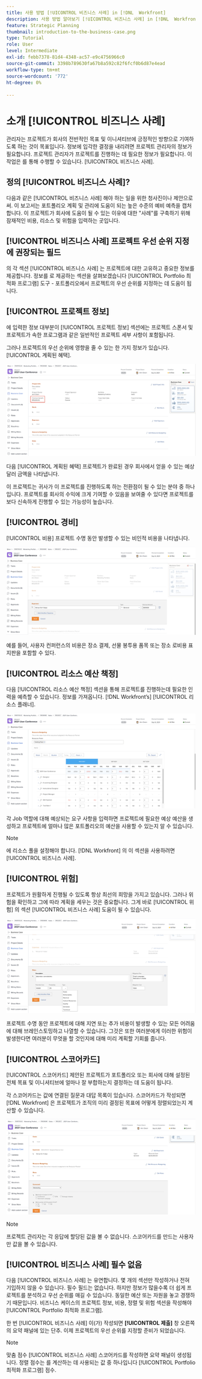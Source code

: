 ```yaml
---
title: 사용 방법 [!UICONTROL 비즈니스 사례] in [!DNL  Workfront]
description: 사용 방법 알아보기 [!UICONTROL 비즈니스 사례] in [!DNL  Workfront] 그래서 여러분이 프로젝트에 필요한 정보를 얻어서 현명한 결정을 내릴 수 있도록 말입니다.
feature: Strategic Planning
thumbnail: introduction-to-the-business-case.png
type: Tutorial
role: User
level: Intermediate
exl-id: febb7378-81d4-4348-ac57-e9c4756966c0
source-git-commit: 3398b789630fa67b8a592c82f6fcf0b6d87e4ead
workflow-type: tm+mt
source-wordcount: '772'
ht-degree: 0%

---
```


# 소개 [!UICONTROL 비즈니스 사례]

관리자는 프로젝트가 회사의 전반적인 목표 및 이니셔티브에 긍정적인 방향으로 기여하도록 하는 것이 목표입니다. 정보에 입각한 결정을 내리려면 프로젝트 관리자의 정보가 필요합니다. 프로젝트 관리자가 프로젝트를 진행하는 데 필요한 정보가 필요합니다. 이 작업은 를 통해 수행할 수 있습니다. [!UICONTROL 비즈니스 사례].

## 정의 [!UICONTROL 비즈니스 사례]?

다음과 같은 [!UICONTROL 비즈니스 사례] 해야 하는 일을 위한 청사진이나 제안으로써. 이 보고서는 포트폴리오 계획 및 관리에 도움이 되는 높은 수준의 예비 예측을 캡처합니다. 이 프로젝트가 회사에 도움이 될 수 있는 이유에 대한 &quot;사례&quot;를 구축하기 위해 잠재적인 비용, 리소스 및 위험을 입력하는 곳입니다.

## [!UICONTROL 비즈니스 사례] 프로젝트 우선 순위 지정에 권장되는 필드

의 각 섹션 [!UICONTROL 비즈니스 사례] 는 프로젝트에 대한 고유하고 중요한 정보를 제공합니다. 정보를 로 제공하는 섹션을 살펴보겠습니다 [!UICONTROL Portfolio 최적화 프로그램] 도구 - 포트폴리오에서 프로젝트의 우선 순위를 지정하는 데 도움이 됩니다.

## [!UICONTROL 프로젝트 정보]

에 입력한 정보 대부분이 [!UICONTROL 프로젝트 정보] 섹션에는 프로젝트 스폰서 및 프로젝트가 속한 프로그램과 같은 일반적인 프로젝트 세부 사항이 포함됩니다.

그러나 프로젝트의 우선 순위에 영향을 줄 수 있는 한 가지 정보가 있습니다.[!UICONTROL 계획된 혜택].

![의 이미지 [!UICONTROL 계획된 혜택] 의 영역 [!UICONTROL 프로젝트 정보] 섹션 [!UICONTROL 비즈니스 사례]](assets/05-portfolio-management4.png)

다음 [!UICONTROL 계획된 혜택] 프로젝트가 완료된 경우 회사에서 얻을 수 있는 예상 달러 금액을 나타냅니다.

이 프로젝트는 귀사가 이 프로젝트를 진행하도록 하는 전환점이 될 수 있는 분야 중 하나입니다. 프로젝트를 회사의 수익에 크게 기여할 수 있음을 보여줄 수 있다면 프로젝트를 보다 신속하게 진행할 수 있는 가능성이 높습니다.

## [!UICONTROL 경비]

[!UICONTROL 비용] 프로젝트 수명 동안 발생할 수 있는 비인적 비용을 나타냅니다.

![의 이미지 [!UICONTROL 비용] 의 섹션 [!UICONTROL 비즈니스 사례]](assets/06-portfolio-management5.png)

예를 들어, 사용자 컨퍼런스의 비용은 장소 결제, 선물 봉투용 품목 또는 장소 로비용 표지판을 포함할 수 있다.

## [!UICONTROL 리소스 예산 책정]

다음 [!UICONTROL 리소스 예산 책정] 섹션을 통해 프로젝트를 진행하는데 필요한 인력을 예측할 수 있습니다. 정보를 가져옵니다. [!DNL Workfront’s] [!UICONTROL 리소스 플래너].

![의 이미지 [!UICONTROL 리소스 예산 책정] 의 섹션 [!UICONTROL 비즈니스 사례]](assets/07-portfolio-management6.png)

각 Job 역할에 대해 예상되는 요구 사항을 입력하면 프로젝트에 필요한 예상 예산을 생성하고 프로젝트에 얼마나 많은 포트폴리오의 예산을 사용할 수 있는지 알 수 있습니다.

>[!NOTE]
>
>에 리소스 풀을 설정해야 합니다. [!DNL Workfront] 의 이 섹션을 사용하려면 [!UICONTROL 비즈니스 사례].

## [!UICONTROL 위험]

프로젝트가 원활하게 진행될 수 있도록 항상 최선의 희망을 가지고 있습니다. 그러나 위험을 확인하고 그에 따라 계획을 세우는 것은 중요합니다. 그게 바로 [!UICONTROL 위험] 의 섹션 [!UICONTROL 비즈니스 사례] 도움이 될 수 있습니다.

![의 이미지 [!UICONTROL 위험] 의 섹션 [!UICONTROL 비즈니스 사례]](assets/08-portfolio-management7.png)

프로젝트 수명 동안 프로젝트에 대해 지연 또는 추가 비용이 발생할 수 있는 모든 어려움에 대해 브레인스토밍하고 나열할 수 있습니다. 그것은 또한 여러분에게 이러한 위험이 발생한다면 여러분이 무엇을 할 것인지에 대해 미리 계획할 기회를 줍니다.

## [!UICONTROL 스코어카드]

[!UICONTROL 스코어카드] 제안된 프로젝트가 포트폴리오 또는 회사에 대해 설정된 전체 목표 및 이니셔티브에 얼마나 잘 부합하는지 결정하는 데 도움이 됩니다.

각 스코어카드는 값에 연결된 질문과 대답 목록이 있습니다. 스코어카드가 작성되면 [!DNL Workfront] 은 프로젝트가 조직의 미리 결정된 목표에 어떻게 정렬되었는지 계산할 수 있습니다.

![의 이미지 [!UICONTROL 스코어카드] 의 섹션 [!UICONTROL 비즈니스 사례]](assets/09-portfolio-management8.png)

>[!NOTE]
>
>프로젝트 관리자는 각 응답에 할당된 값을 볼 수 없습니다. 스코어카드를 만드는 사용자만 값을 볼 수 있습니다.

## [!UICONTROL 비즈니스 사례] 필수 없음

다음 [!UICONTROL 비즈니스 사례] 는 유연합니다. 몇 개의 섹션만 작성하거나 전혀 기입하지 않을 수 있습니다. 필수 필드는 없습니다. 하지만 정보가 많을수록 더 쉽게 프로젝트를 분석하고 우선 순위를 매길 수 있습니다. 동일한 예산 또는 자원을 놓고 경쟁하기 때문입니다. 비즈니스 케이스의 프로젝트 정보, 비용, 정렬 및 위험 섹션을 작성해야 [!UICONTROL Portfolio 최적화 프로그램].

한 번 [!UICONTROL 비즈니스 사례] 이(가) 작성되면 **[!UICONTROL 제출]** 창 오른쪽의 요약 패널에 있는 단추. 이제 프로젝트의 우선 순위를 지정할 준비가 되었습니다.

>[!NOTE]
>
>맞춤 점수 [!UICONTROL 비즈니스 사례] 스코어카드를 작성하면 요약 패널이 생성됩니다. 정렬 점수는 를 계산하는 데 사용되는 값 중 하나입니다 [!UICONTROL Portfolio 최적화 프로그램] 점수.

<!-- 
Learn more graphic and links to documentation articles
* Overview of areas of the business case 
* Create a business case for a project   
* Create a scorecard 
* Apply a scorecard to a project and generate an alignment score 
-->
